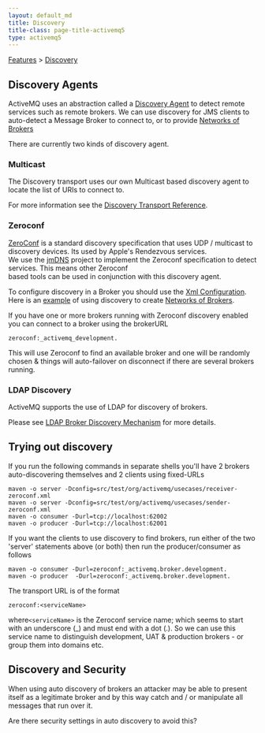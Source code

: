 ```yaml
---
layout: default_md
title: Discovery 
title-class: page-title-activemq5
type: activemq5
---
```


[Features](features) > [Discovery](discovery)


Discovery Agents
----------------

ActiveMQ uses an abstraction called a [Discovery Agent](http://actievmq.apache.org/maven/activemq-core/apidocs/org/apache/activemq/transport/discovery/DiscoveryAgent.html) to detect remote services such as remote brokers. We can use discovery for JMS clients to auto-detect a Message Broker to connect to, or to provide [Networks of Brokers](networks-of-brokers)

There are currently two kinds of discovery agent.

### Multicast

The Discovery transport uses our own Multicast based discovery agent to locate the list of URIs to connect to.

For more information see the [Discovery Transport Reference](discovery-transport-reference).

### Zeroconf

[ZeroConf](zeroconf) is a standard discovery specification that uses UDP / multicast to discovery devices. Its used by Apple's Rendezvous services.  
We use the [jmDNS](http://jmdns.sf.net/) project to implement the Zeroconf specification to detect services. This means other Zeroconf  
based tools can be used in conjunction with this discovery agent.

To configure discovery in a Broker you should use the [Xml Configuration](xml-configuration). Here is an [example](http://svn.apache.org/viewvc/activemq/trunk/activemq-unit-tests/src/test/resources/org/apache/activemq/usecases/receiver-zeroconf.xml?view=co) of using discovery to create [Networks of Brokers](networks-of-brokers).

If you have one or more brokers running with Zeroconf discovery enabled you can connect to a broker using the brokerURL
```
zeroconf:_activemq_development.
```
This will use Zeroconf to find an available broker and one will be randomly chosen & things will auto-failover on disconnect if there are several brokers running.

### LDAP Discovery

ActiveMQ supports the use of LDAP for discovery of brokers.

Please see [LDAP Broker Discovery Mechanism](ldap-broker-discovery-mechanism) for more details.

Trying out discovery
--------------------

If you run the following commands in separate shells you'll have 2 brokers auto-discovering themselves and 2 clients using fixed-URLs
```
maven -o server -Dconfig=src/test/org/activemq/usecases/receiver-zeroconf.xml
maven -o server -Dconfig=src/test/org/activemq/usecases/sender-zeroconf.xml
maven -o consumer -Durl=tcp://localhost:62002
maven -o producer -Durl=tcp://localhost:62001
```
If you want the clients to use discovery to find brokers, run either of the two 'server' statements above (or both) then run the producer/consumer as follows
```
maven -o consumer -Durl=zeroconf:_activemq.broker.development.
maven -o producer  -Durl=zeroconf:_activemq.broker.development.
```
The transport URL is of the format
```
zeroconf:<serviceName>
```
where`<serviceName>` is the Zeroconf service name; which seems to start with an underscore (_) and must end with a dot (.). So we can use this service name to distinguish development, UAT & production brokers - or group them into domains etc.

Discovery and Security
----------------------

When using auto discovery of brokers an attacker may be able to present itself as a legitimate broker and by this way catch and / or manipulate all messages that run over it.

Are there security settings in auto discovery to avoid this?

